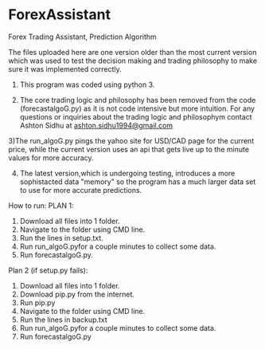 # ForexAssistant
Forex Trading Assistant, Prediction Algorithm

The files uploaded here are one version older than the most current version which was used to test the decision making and trading philosophy to make sure it was implemented correctly.

1) This program was coded using python 3.

2) The core trading logic and philosophy has been removed from the code (forecastalgoG.py) as it is not code intensive but more intuition. For any questions or inquiries about the trading logic and philosophym contact Ashton Sidhu at ashton.sidhu1994@gmail.com

3)The run_algoG.py pings the yahoo site for USD/CAD page for the current price, while the current version uses an api that gets live up to the minute values for more accuracy.

4) The latest version,which is undergoing testing, introduces a more sophistacted data "memory" so the program has a much larger data set to use for more accurate predictions.

How to run:
PLAN 1:
  1) Download all files into 1 folder.
  2) Navigate to the folder using CMD line.
  3) Run the lines in setup.txt.
  4) Run run_algoG.pyfor a couple minutes to collect some data.
  5) Run forecastalgoG.py.
  
Plan 2 (if setup.py fails):
  1) Download all files into 1 folder.
  2) Download pip.py from the internet.
  3) Run pip.py
  4) Navigate to the folder using CMD line.
  5) Run the lines in backup.txt
  6) Run run_algoG.pyfor a couple minutes to collect some data.
  7) Run forecastalgoG.py
